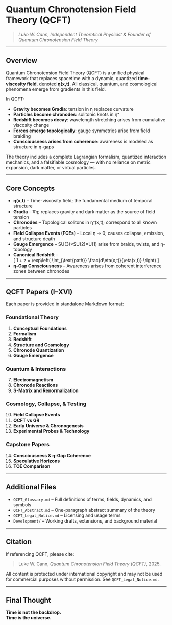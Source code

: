 # Quantum Chronotension Field Theory (QCFT)

> *Luke W. Cann, Independent Theoretical Physicist & Founder of Quantum Chronotension Field Theory*

---

## Overview

Quantum Chronotension Field Theory (QCFT) is a unified physical framework that replaces spacetime with a dynamic, quantized **time-viscosity field**, denoted **η(x,t)**. All classical, quantum, and cosmological phenomena emerge from gradients in this field.

In QCFT:
- **Gravity becomes Gradia**: tension in η replaces curvature
- **Particles become chronodes**: solitonic knots in ηᵃ
- **Redshift becomes decay**: wavelength stretching arises from cumulative viscosity change
- **Forces emerge topologically**: gauge symmetries arise from field braiding
- **Consciousness arises from coherence**: awareness is modeled as structure in η-gaps

The theory includes a complete Lagrangian formalism, quantized interaction mechanics, and a falsifiable cosmology — with no reliance on metric expansion, dark matter, or virtual particles.

---

## Core Concepts

- **η(x,t)** – Time-viscosity field; the fundamental medium of temporal structure
- **Gradia** – ∇η; replaces gravity and dark matter as the source of field tension
- **Chronodes** – Topological solitons in ηᵃ(x,t); correspond to all known particles
- **Field Collapse Events (FCEs)** – Local η → 0; causes collapse, emission, and structure death
- **Gauge Emergence** – SU(3)×SU(2)×U(1) arise from braids, twists, and η-topology
- **Canonical Redshift** –  
  \[
  1 + z = \exp\left( \int_{\text{path}} \frac{d\eta(x,t)}{\eta(x,t)} \right)
  \]
- **η-Gap Consciousness** – Awareness arises from coherent interference zones between chronodes

---

## QCFT Papers (I–XVI)

Each paper is provided in standalone Markdown format:

###  Foundational Theory
1. **Conceptual Foundations**
2. **Formalism**
3. **Redshift**
4. **Structure and Cosmology**
5. **Chronode Quantization**
6. **Gauge Emergence**

###  Quantum & Interactions
7. **Electromagnetism**
8. **Chronode Reactions**
9. **S-Matrix and Renormalization**

###  Cosmology, Collapse, & Testing
10. **Field Collapse Events**
11. **QCFT vs GR**
12. **Early Universe & Chronogenesis**
13. **Experimental Probes & Technology**

###  Capstone Papers
14. **Consciousness & η-Gap Coherence**
15. **Speculative Horizons**
16. **TOE Comparison**

---

## Additional Files

- `QCFT_Glossary.md` – Full definitions of terms, fields, dynamics, and symbols
- `QCFT_Abstract.md` – One-paragraph abstract summary of the theory
- `QCFT_Legal_Notice.md` – Licensing and usage terms
- `Development/` – Working drafts, extensions, and background material

---

##  Citation

If referencing QCFT, please cite:

> Luke W. Cann, *Quantum Chronotension Field Theory (QCFT)*, 2025.

All content is protected under international copyright and may not be used for commercial purposes without permission. See `QCFT_Legal_Notice.md`.

---

## Final Thought

**Time is not the backdrop.  
Time is the universe.**